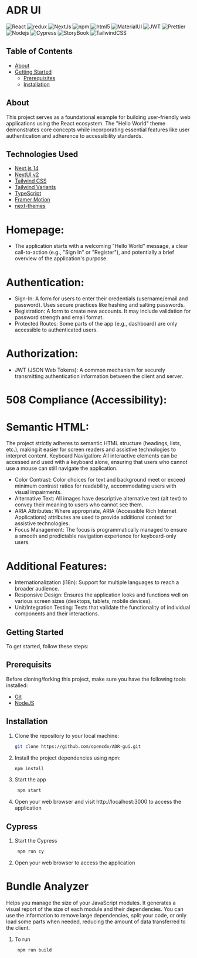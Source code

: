 # ADR UI

<p>
  <img alt="React" src="https://img.shields.io/badge/-React-45b8d8?style=flat-square&logo=react&logoColor=white" />
  <img alt="redux" src="https://img.shields.io/badge/-Redux-764ABC?style=flat-square&logo=redux&logoColor=white" />
  <img alt="NextJs" src="https://img.shields.io/badge/next%20js-000000?style=for-the-badge&logo=nextdotjs&logoColor=white" />
  <img alt="npm" src="https://img.shields.io/badge/-NPM-CB3837?style=flat-square&logo=npm&logoColor=white" />
  <img alt="html5" src="https://img.shields.io/badge/-HTML5-E34F26?style=flat-square&logo=html5&logoColor=white" />
  <img alt="MaterialUI" src="https://img.shields.io/badge/Material%20UI-007FFF?style=for-the-badge&logo=mui&logoColor=white" />
  <img alt="JWT" src="https://img.shields.io/badge/JWT-000000?style=for-the-badge&logo=JSON%20web%20tokens&logoColor=white" />
  <img alt="Prettier" src="https://img.shields.io/badge/-Prettier-F7B93E?style=flat-square&logo=prettier&logoColor=white" />
  <img alt="Nodejs" src="https://img.shields.io/badge/-Nodejs-43853d?style=flat-square&logo=Node.js&logoColor=white" />
  <img alt="Cypress" src="https://img.shields.io/badge/Cypress-17202C?style=for-the-badge&logo=cypress&logoColor=white" />
  <img alt="StoryBook" src="https://img.shields.io/badge/storybook-FF4785?style=for-the-badge&logo=storybook&logoColor=white"/>
  <img alt="TailwindCSS" src="https://img.shields.io/badge/Tailwind_CSS-38B2AC?style=for-the-badge&logo=tailwind-css&logoColor=white"/>
</p>

## Table of Contents

- [About](#about)
- [Getting Started](#getting-started)
  - [Prerequisites](#prerequisites)
  - [Installation](#installation)

## About

This project serves as a foundational example for building user-friendly web applications using the React ecosystem.  The "Hello World" theme demonstrates core concepts while incorporating essential features like user authentication and adherence to accessibility standards.

## Technologies Used

- [Next.js 14](https://nextjs.org/docs/getting-started)
- [NextUI v2](https://nextui.org/)
- [Tailwind CSS](https://tailwindcss.com/)
- [Tailwind Variants](https://tailwind-variants.org)
- [TypeScript](https://www.typescriptlang.org/)
- [Framer Motion](https://www.framer.com/motion/)
- [next-themes](https://github.com/pacocoursey/next-themes)


# Homepage: 
- The application starts with a welcoming "Hello World" message, a clear call-to-action (e.g., "Sign In" or "Register"), and potentially a brief overview of the application's purpose.
# Authentication:
- Sign-In: A form for users to enter their credentials (username/email and password). Uses secure practices like hashing and salting passwords.
- Registration: A form to create new accounts. It may include validation for password strength and email format.
- Protected Routes: Some parts of the app (e.g., dashboard) are only accessible to authenticated users.
# Authorization:
- JWT (JSON Web Tokens): A common mechanism for securely transmitting authentication information between the client and server.

# 508 Compliance (Accessibility):
# Semantic HTML: 
The project strictly adheres to semantic HTML structure (headings, lists, etc.), making it easier for screen readers and assistive technologies to interpret content.
Keyboard Navigation: All interactive elements can be accessed and used with a keyboard alone, ensuring that users who cannot use a mouse can still navigate the application.
- Color Contrast: Color choices for text and background meet or exceed minimum contrast ratios for readability, accommodating users with visual impairments.
- Alternative Text: All images have descriptive alternative text (alt text) to convey their meaning to users who cannot see them.
- ARIA Attributes: Where appropriate, ARIA (Accessible Rich Internet Applications) attributes are used to provide additional context for assistive technologies.
- Focus Management: The focus is programmatically managed to ensure a smooth and predictable navigation experience for keyboard-only users.

# Additional Features:

- Internationalization (i18n): Support for multiple languages to reach a broader audience.
- Responsive Design: Ensures the application looks and functions well on various screen sizes (desktops, tablets, mobile devices).
- Unit/Integration Testing: Tests that validate the functionality of individual components and their interactions.



## Getting Started

To get started, follow these steps:


## Prerequisits

Before cloning/forking this project, make sure you have the following tools installed:

- [Git](https://git-scm.com/downloads)
- [NodeJS](https://nodejs.org/en/download/)

## Installation
1. Clone the repository to your local machine:

   ```bash
   git clone https://github.com/opencdx/ADR-gui.git

2. Install the project dependencies using npm:
   
   ```bash
   npm install


3. Start the app

   ```bash
    npm start

4.  Open your web browser and visit http://localhost:3000 to access the application





## Cypress

1. Start the Cypress

   ```bash
    npm run cy

2.  Open your web browser to access the application



# Bundle Analyzer
Helps you manage the size of your JavaScript modules. It generates a visual report of the size of each module and their dependencies. You can use the information to remove large dependencies, split your code, or only load some parts when needed, reducing the amount of data transferred to the client.

1. To run 

   ```bash
    npm run build



